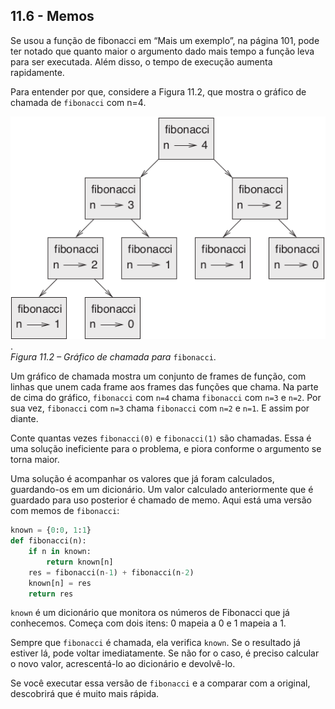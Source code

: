 ## 11.6 - Memos

Se usou a função de fibonacci em “Mais um exemplo”, na página 101, pode ter notado que quanto maior o argumento dado mais tempo a função leva para ser executada. Além disso, o tempo de execução aumenta rapidamente.

Para entender por que, considere a Figura 11.2, que mostra o gráfico de chamada de `fibonacci` com n=4.

![Figura 11.2 – Gráfico de chamada para fibonacci](/fig/tnkp_1102.png).
<br>_Figura 11.2 – Gráfico de chamada para_ `fibonacci`.

Um gráfico de chamada mostra um conjunto de frames de função, com linhas que unem cada frame aos frames das funções que chama. Na parte de cima do gráfico, `fibonacci` com `n=4` chama `fibonacci` com `n=3` e `n=2`. Por sua vez, `fibonacci` com `n=3` chama `fibonacci` com `n=2` e `n=1`. E assim por diante.

Conte quantas vezes `fibonacci(0)` e `fibonacci(1)` são chamadas. Essa é uma solução ineficiente para o problema, e piora conforme o argumento se torna maior.

Uma solução é acompanhar os valores que já foram calculados, guardando-os em um dicionário. Um valor calculado anteriormente que é guardado para uso posterior é chamado de memo. Aqui está uma versão com memos de `fibonacci`:

```python
known = {0:0, 1:1}
def fibonacci(n):
    if n in known:
        return known[n]
    res = fibonacci(n-1) + fibonacci(n-2)
    known[n] = res
    return res
```

`known` é um dicionário que monitora os números de Fibonacci que já conhecemos. Começa com dois itens: 0 mapeia a 0 e 1 mapeia a 1.

Sempre que `fibonacci` é chamada, ela verifica `known`. Se o resultado já estiver lá, pode voltar imediatamente. Se não for o caso, é preciso calcular o novo valor, acrescentá-lo ao dicionário e devolvê-lo.

Se você executar essa versão de `fibonacci` e a comparar com a original, descobrirá que é muito mais rápida.
